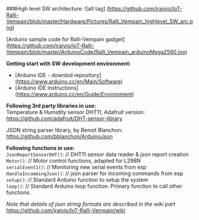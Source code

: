 

###High level SW architecture:
![alt tag] (https://github.com/jraivio/IoT-Ralli-Vempain/blob/master/Hardware/Pictures/Ralli_Vempain_highlevel_SW_arc.png)

[Arduino sample code for Ralli-Vempain gadget] (https://github.com/jraivio/IoT-Ralli-Vempain/blob/master/ArduinoCode/Ralli_Vempain_arduinoMega2560.ino)

**Getting start with SW development environment:**    
- [Arduino IDE - downlod repository] (https://www.arduino.cc/en/Main/Software)    
- [Arduino IDE instructions] (https://www.arduino.cc/en/Guide/Environment)     

**Following 3rd party libraries in use:**   
Temperature & Humidity sensor DHT11, Adafruit version:    
https://github.com/adafruit/DHT-sensor-library    

JSON string parser library, by Benoit Blanchon:    
https://github.com/bblanchon/ArduinoJson

**Following functions in use:**  
`JsonReportSensorDHT()`: // DHT11 sensor data reader & json report creation    
`Motor()`:  // Motor control functions, adapted for L298N    
`serialEvent1()`: // Monitoring new serial events from esp  
`HandleIncommingJson()`: // json parser for incoming commands from esp    
`setup()`: // Standard Arduino function to setup the system    
`loop()`: // Standard Arduino loop function. Primary function to call other functions.   

_Note that details of json string formats are described in the wiki part_  
https://github.com/jraivio/IoT-Ralli-Vempain/wiki



